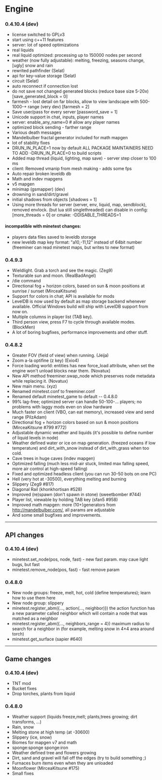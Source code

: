 # Engine

### 0.4.10.4 (dev)

  - license switched to GPLv3
  - start using c++11 features
  - server: lot of speed optimizations
  - real liquids
  - real liquid optimized: processing up to 150000 nodes per second
  - weather (now fully adjustable): melting, freezing, seasons change, [ugly] snow and rain
  - rewrited pathfinder (Selat)
  - api for key-value storage (Selat)
  - circuit (Selat)
  - auto reconnect if connection lost
  - do not save not changed generated blocks (reduce base size 5-20x) [save_generated_block = 0]
  - farmesh - lost detail on far blocks, allow to view landscape with 500-1000-+ range (very dev) [farmesh = 2]
  - Save user/pass for every server [password_save = 1]
  - Unicode support in chat, inputs, player names
  - server: enable_any_name=0 # allow any player names
  - optimized block sending - farther range
  - Various death messages
  - Mandelbulber fractal generator included for math mapgen
  - lot of stability fixes
  - DRUN_IN_PLACE=1 now by default ALL PACKAGE MAINTAINERS NEED TO ADD -DRUN_IN_PLACE=0 to build scripts
  - Added map thread (liquid, lighting, map save) - server step closer to 100 ms
  - client: Removed vmanip from mesh making - adds some fps
  - Auto repair broken leveldb db
  - Math and indev mapgens
  - v5 mapgen
  - minimap (gsmapper) (dev)
  - drowning in sand/dirt/gravel
  - initial shadows from objects [shadows = 1]
  - Using more threads for server (server, env, liquid, map, sendblock), removed envlock. (but lua still singlethreaded) can disable in config: [more_threads = 0] or cmake: -DDISABLE_THREADS=1

#### incompatible with minetest changes:
  - players data files saved to leveldb storage
  - new leveldb map key format: "a10,-11,12" instead of 64bit number (freeminer can read minetest maps, but writes to new format)

### 0.4.9.3

  - Wieldlight. Grab a torch and see the magic. (Zeg9)
  - Texturable sun and moon. (RealBadAngel)
  - /die command
  - Directional fog + horizon colors, based on sun & moon positions at sunrise / sunset (MirceaKitsune)
  - Support for colors in chat; API is available for mods
  - LevelDB is now used by default as map storage backend whenever available. Official Windows build will ship with LevelDB support from now on.
  - Multiple columns in player list (TAB key).
  - Third person view, press F7 to cycle through available modes. (BlockMen)
  - A lot of boring bugfixes, performance improvements and other stuff.

### 0.4.8.2

  - Greater FOV (field of view) when running. (Jeija)
  - Zoom a-la optifine (z key) (Exio4)
  - Force loading world: entities has new force_load attribute, when set the engine won't unload blocks near them. (Novatux)
  - New API method freeminer.swap_node which preserves node metadata while replacing it. (Novatux)
  - New main menu. (xyz)
  - Renamed minetest.conf to freeminer.conf
  - Renamed default minetest_game to default
-- 0.4.8.0
  - 99% lag-free; optimized server can handle 50-100-... players; no problems with laggy mods even on slow hardware
  - Much faster on client (VBO, can eat memory), increased view and send range (PilzAdam)
  - Directional fog + horizon colors based on sun & moon positions (MirceaKitsune #799 #772)
  - Adjustable dynamic weather and liquids (it's possible to define number of liquid levels in node)
  - Weather defined water or ice on map generation. (freezed oceans if low temperature) and dirt_with_snow instead of dirt_with_grass when too cold.
  - Cave trees in huge caves (indev mapgen)
  - Optimized falling (much less mid-air stuck, limited max falling speed, more air control at high-speed falling)
  - Fixed and optimized headless client (you can run 30-50 bots on one PC)
  - Hell (very hot at -30500), everything melting and burning
  - Slippery (Zeg9 #817)
  - Diagonal Rail (khonkhortisan #528)
  - Improved (re)spawn (don't spawn in stone) (sweetbomber #744)
  - Player list, viewable by holding TAB key (sfan5 #958)
  - Improved math mapgen: more (10+)generators from http://mandelbulber.com/, all params are adjustable
  - And some small bugfixes and improvements.

***************
## API changes

### 0.4.10.4 (dev)

  - minetest.set_node(pos, node, fast) - new fast param. may caue light bugs, but fast
  - minetest.remove_node(pos, fast) - fast remove param
### 0.4.8.0

  - New node groups: freeze, melt, hot, cold (define temperatures); learn how to use them here
  - New node group: slippery
  - minetest.register_abm({…, action(…, neighbor)})
      the action function has a new parameter called neighbor which will contain a node that was matched as a neighbor
  - minetest.register_abm({…, neighbors_range = 4})
      maximum radius to search for a neighbor in (for example, melting snow in 4×4 area around torch)
  - minetest.get_surface (sapier #640)

****************
## Game changes

### 0.4.10.4 (dev)

  - TNT mod
  - Bucket fixes
  - Drop torches, plants from liquid

### 0.4.8.0

  - Weather support (liquids freeze,melt; plants,trees growing; dirt transforms, ...)
  - Rain, snow
  - Melting stone at high temp (at -30600)
  - Slippery (ice, snow)
  - Biomes for mapgen v7 and math
  - sponge:sponge sponge:iron
  - Weather defined tree and flowers growing
  - Dirt, sand and gravel will fall off the edges (try to build something ;)
  - Furnaces burn items even when they are unloaded
  - Moonflower (MirceaKitsune #175)
  - Small fixes